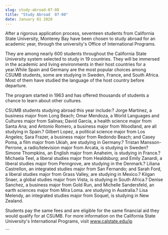 ```yaml
---
slug: study-abroad-07-08
title: "Study Abroad  07-08"
date: January 01 2020
---
```


 
<p>
  After a rigorous application process, seventeen students from California State
  University, Monterey Bay have been chosen to study abroad for an academic
  year, through the university's Office of International Programs.
</p>
<p>
  They are among nearly 600 students throughout the California State University
  system selected to study in 19 countries. They will be immersed in the
  academic and living environments in their host countries for a year.While
  Spain and Germany are the most popular choices among CSUMB students, some are
  studying in Sweden, France, and South Africa. Most of them have studied the
  language of the host country before departure.
</p>
<p>
  The program started in 1963 and has offered thousands of students a chance to
  learn about other cultures.
</p>
<p>
  CSUMB students studying abroad this year include:? Jorge Martinez, a business
  major from Long Beach; Omar Mendoza, a World Languages and Cultures major from
  Salinas; David Garcia, a health science major from Santa Ana; and Antonio
  Romero, a business major from Woodland, are all studying in Spain.? Gilbert
  Lopez, a political science major from Los Angeles; Sara Frazer, a business
  major from Redondo Beach; and Casey Poma, a film major from Ukiah, are
  studying in Germany.? Tristan Mansson-Perrone, a radio/television major from
  Arcata, is studying in Sweden? Simone Thompkins, an English major from
  Anaheim, is studying in France.? Michaela Teel, a liberal studies major from
  Healdsburg; and Emily Zanardi, a liberal studies major from Penngrove, are
  studying in the Denmark.? Liliana Castrellon, an integrated studies major from
  San Fernando; and Sarah Ford, a liberal studies major from Grass Valley, are
  studying in Mexico.? Kiigan Snaer, a global studies major from Vista, is
  studying in South Africa.? Denise Sanchez, a business major from Gold Run, and
  Michelle Sandersfeld, an earth sciences major from Mira Loma. are studying in
  Australia.? Lisa Melendy, an integrated studies major from Soquel, is studying
  in New Zealand.
</p>
<p>
  Students pay the same fees and are eligible for the same financial aid they
  would qualify for at CSUMB. For more information on the California State
  University's International Programs, visit
  <a href="https://www.calstate.edu/ip">www.calstate.edu/ip</a>
</p>
```

